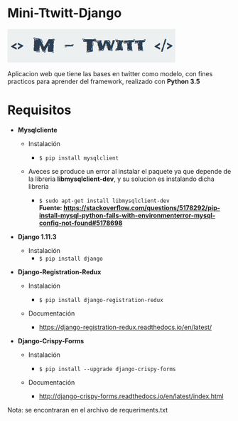 # Mini-Ttwitt-Django #

![alt-text](https://github.com/DGun17/MTwitt/blob/master/static/img/logo.png)

Aplicacion web que tiene las bases en twitter como modelo, con fines practicos para aprender del framework, realizado con 
**Python 3.5**

# Requisitos #

+ **Mysqlcliente**

  - Instalación  
    - `$ pip install mysqlclient`
 
  - Aveces se produce un error al instalar el paquete ya que depende de la libreria **libmysqlclient-dev**, y su solucion es instalando dicha libreria
    - `$ sudo apt-get install libmysqlclient-dev` \
    **Fuente: https://stackoverflow.com/questions/5178292/pip-install-mysql-python-fails-with-environmenterror-mysql-config-not-found#5178698**
  
+ **Django 1.11.3**

  - Instalación
    - `$ pip install django`

+ **Django-Registration-Redux**

  - Instalación
    - `$ pip install django-registration-redux`
    
  - Documentación
    - https://django-registration-redux.readthedocs.io/en/latest/
    
+ **Django-Crispy-Forms**

  - Instalación
    - `$ pip install --upgrade django-crispy-forms`
    
   - Documentación
      - http://django-crispy-forms.readthedocs.io/en/latest/index.html 
   

Nota: se encontraran en el archivo de requeriments.txt
